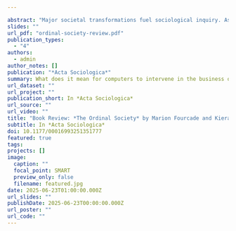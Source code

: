 ```yaml
---

abstract: "Major societal transformations fuel sociological inquiry. As industrial capitalism displaced feudal economies, for instance, early theorists sought to understand the new forms of authority, labor, inequality, and social cohesion that emerged in its wake. We may now be living through another such transformation—one driven not by industrial production or bureaucratic governance, but by data, metrics, and algorithmic systems. *The Ordinal Society* builds on—and in key ways redirects—Shoshana Zuboff's (2019) claim that we are witnessing the rise of a new economic formation: surveillance capitalism, in which human experience is mined as “behavioral surplus” and turned into data to predict and shape behavior, and to generate profits. But where Zuboff focuses on extraction and surveillance, *The Ordinal Society* asks what comes next: how that data is used to classify, rank, and sort people in ways that structure access to opportunity and power."
slides: ""
url_pdf: "ordinal-society-review.pdf"
publication_types:
  - "4"
authors:
  - admin
author_notes: []
publication: "*Acta Sociologica*"
summary: What does it mean for computers to intervene in the business of seeing and organizing society? The answer to this question in now more important than ever.
url_dataset: ""
url_project: ""
publication_short: In *Acta Sociologica*
url_source: ""
url_video: ""
title: "Book Review: *The Ordinal Society* by Marion Fourcade and Kieran Healy"
subtitle: In *Acta Sociologica*
doi: 10.1177/00016993251351777
featured: true
tags:
projects: []
image:
  caption: ""
  focal_point: SMART
  preview_only: false
  filename: featured.jpg
date: 2025-06-23T01:00:00.000Z
url_slides: ""
publishDate: 2025-06-23T00:00:00.000Z
url_poster: ""
url_code: ""
---
```


